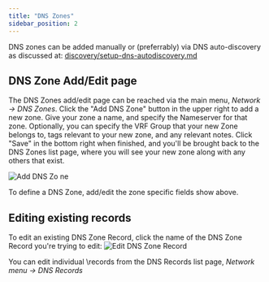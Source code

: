 ```yaml
---
title: "DNS Zones"
sidebar_position: 2
---
```


DNS zones can be added manually or (preferrably) via DNS auto-discovery as discussed at: [discovery/setup-dns-autodiscovery.md](discovery/setup-dns-autodiscovery.md)

## DNS Zone Add/Edit page

The DNS Zones add/edit page can be reached via the main menu, _Network -> DNS Zones_. Click the "Add DNS Zone" button in the upper right to add a new zone. Give your zone a name, and specify the Nameserver for that zone. Optionally, you can specify the VRF Group that your new Zone belongs to, tags relevant to your new zone, and any relevant notes. Click "Save" in the bottom right when finished, and you'll be brought back to the DNS Zones list page, where you will see your new zone along with any others that exist.

![Add DNS Zo ne](/assets/images/add_DNS_zone.png)

To define a DNS Zone, add/edit the zone specific fields show above.

## Editing existing records

To edit an existing DNS Zone Record, click the name of the DNS Zone Record you're trying to edit: ![Edit DNS Zone Record](/assets/images/DNS_Zone_Records_List.png)

You can edit individual \\records from the DNS Records list page, _Network menu -> DNS Records_
